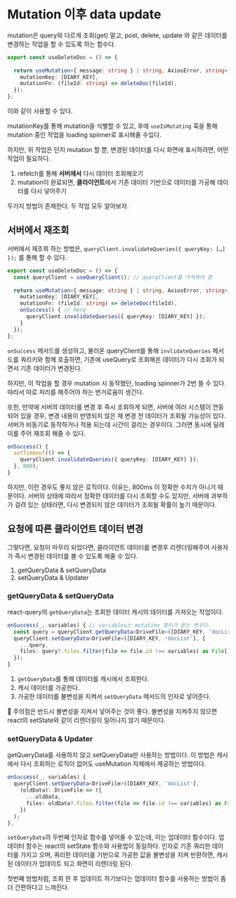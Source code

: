 # Mutation 이후 data update

mutation은 query와 다르게 조회(get) 말고, post, delete, update 와 같은 데이터를 변경하는 작업을 할 수 있도록 하는 함수다.

```ts
export const useDeleteDoc = () => {
  
  return useMutation<{ message: string } | string, AxiosError, string>({
    mutationKey: [DIARY_KEY],
    mutationFn: (fileId: string) => deleteDoc(fileId),
  });
};
```

이와 같이 사용할 수 있다.

mutationKey를 통해 mutation을 식별할 수 있고, 후에 `useIsMutating` 훅을 통해 mutation 중인 작업을 loading spinner로 표시해줄 수있다.

하지만, 위 작업은 단지 mutation 할 뿐, 변경된 데이터를 다시 화면에 표시하려면, 어떤 작업이 필요하다.

1. refetch를 통해 **서버에서** 다시 데이터 조회해오기
2. mutation이 완료되면, **클라이언트**에서 기존 데이터 기반으로 데이터를 가공해 데이터를 다시 넣어주기

두가지 방법이 존재한다. 두 작업 모두 알아보자.

## 서버에서 재조회

서버에서 재조회 하는 방법은, `queryClient.invalidateQueries({ queryKey: […] });` 를 통해 할 수 있다.

```ts
export const useDeleteDoc = () => {
  const queryClient = useQueryClient(); // queryClient를 가져와야 함
  
  return useMutation<{ message: string } | string, AxiosError, string>({
    mutationKey: [DIARY_KEY],
    mutationFn: (fileId: string) => deleteDoc(fileId),
    onSuccess() { // here
      queryClient.invalidateQueries({ queryKey: [DIARY_KEY] });
    }
  });
};
```

`onSuccess` 메서드를 생성하고, 불러온 queryClient를 통해 `invlidateQueries` 메서드를 쿼리키와 함께 호출하면, 기존에 useQuery로 조회해온 데이터가 다시 조회가 되면서 기존 데이터가 변경된다.

하지만, 이 작업을 할 경우 mutation 시 동작했던, loading spinner가 2번 뜰 수 있다. 따라서 따로 처리를 해주어야 하는 번거로움이 생긴다.

또한, 만약에 서버의 데이터를 변경 후 즉시 조회하게 되면, 서버에 여러 시스템이 연동되어 있을 경우, 변경 내용이 반영되지 않은 채 변경 전 데이터가 조회될 가능성이 있다. 서버가 비동기로 동작하거나 적용 되는데 시간이 걸리는 경우이다. 그러면 동시에 딜레이를 주어 재조회 해줄 수 있다.

```ts
onSuccess() {
  setTimeout(() => {
    queryClient.invalidateQueries({ queryKey: [DIARY_KEY] });
  }, 800);
}
```

하지만, 이런 경우도 좋지 않은 로직이다. 이유는, 800ms 이 정확한 수치가 아니기 때문이다. 서버의 상태에 따라서 정확한 데이터를 다시 조회할 수도 있지만, 서버에 과부하가 걸려 있는 상태라면, 다시 변경되지 않은 데이터가 조회될 확률이 높기 때문이다.

## 요청에 따른 클라이언트 데이터 변경

그렇다면, 요청이 마무리 되었다면, 클라이언트 데이터를 변경후 리렌더링해주어 사용자가 즉시 변경된 데이터를 볼 수 있도록 해줄 수 있다.

1. getQueryData & setQueryData
2. setQueryData & Updater

### getQueryData & setQueryData

react-query의 `getQueryData`는 조회한 데이터 캐시의 데이터를 가져오는 작업이다.

```ts
onSuccess(_, variables) { // variables는 mutation 함수가 받는 변수다.
  const query = queryClient.getQueryData<DriveFile>([DIARY_KEY, 'docList']);
  queryClient.setQueryData<DriveFile>([DIARY_KEY, 'docList'], {
    ...query,
    files: query?.files.filter(file => file.id !== variables) as File[],
  });
}
```

1. `getQueryData`를 통해 데이터를 캐시에서 조회한다.
2. 캐시 데이터를 가공한다.
3. 가공한 데이터를 불변성을 지켜서 `setQueryData` 메서드의 인자로 넣어준다.

📌 주의점은 반드시 불변성을 지켜서 넣어주는 것이 좋다. 불변성을 지켜주지 않으면 react의 setState와 같이 리렌더링이 일어나지 않기 때문이다.

### setQueryData & Updater

getQueryData를 사용하지 않고 setQueryData만 사용하는 방법이다. 이 방법은 캐시에서 다시 조회하는 로직이 없어도 useMutation 자체에서 제공하는 방법이다.

```ts
onSuccess(_, variables) {
  queryClient.setQueryData<DriveFile>([DIARY_KEY, 'docList'],
    (oldData): DriveFile => ({
      ...oldData,
      files: oldData?.files.filter(file => file.id !== variables) as File[],
    })
  );
},
```

`setQueryData`의 두번째 인자로 함수를 넣어줄 수 있는데, 이는 업데이터 함수이다. 업데이터 함수는 react의 setState 함수와 사용법이 동일하다. 인자로 기존 쿼리한 데이터를 가지고 오며, 쿼리한 데이터를 기반으로 가공한 값을 불변성을 지켜 반환하면, 캐시된 데이터가 업데이트 되고 화면이 리렌더링 된다.

첫번째 방법처럼, 조회 한 후 업데이트 하기보다는 업데이터 함수를 사용하는 방법이 좀 더 간편하다고 느껴진다.
